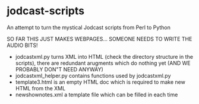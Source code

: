 # jodcast-scripts
An attempt to turn the mystical Jodcast scripts from Perl to Python


SO FAR THIS JUST MAKES WEBPAGES... SOMEONE NEEDS TO WRITE THE AUDIO BITS!

- jodcastxml.py turns XML into HTML (check the directory structure in the scripts), there are redundant arugments which do nothing yet (AND WE PROBABLY DON"T NEED ANYWAY)
- jodcastxml_helper.py contains functions used by jodcastxml.py
- template3.html is an empty HTML doc which is required to make new HTML from the XML
- newshownotes.xml a template file which can be filled in each time

